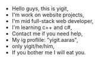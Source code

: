 - Hello guys, this is yigit,
- I'm work on website projects,
- I'm mid full-stack web developer,
- I'm learning c++ and c#,
- Contact me if you need help,
- My ig proflile: "yigit.aaras",
- only yigit/he/him,
- If you bother me I will eat you.
